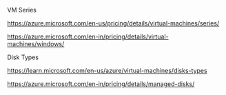 VM Series

https://azure.microsoft.com/en-us/pricing/details/virtual-machines/series/

https://azure.microsoft.com/en-in/pricing/details/virtual-machines/windows/

Disk Types

https://learn.microsoft.com/en-us/azure/virtual-machines/disks-types

https://azure.microsoft.com/en-in/pricing/details/managed-disks/

